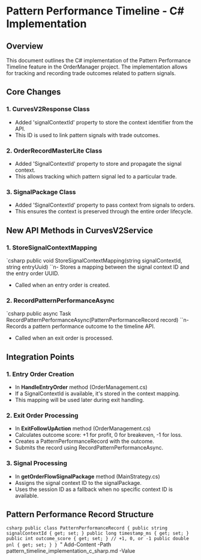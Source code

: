 # Pattern Performance Timeline - C# Implementation

## Overview

This document outlines the C# implementation of the Pattern Performance Timeline feature in the OrderManager project. The implementation allows for tracking and recording trade outcomes related to pattern signals.

## Core Changes

### 1. CurvesV2Response Class
- Added 'signalContextId' property to store the context identifier from the API.
- This ID is used to link pattern signals with trade outcomes.

### 2. OrderRecordMasterLite Class
- Added 'SignalContextId' property to store and propagate the signal context.
- This allows tracking which pattern signal led to a particular trade.

### 3. SignalPackage Class
- Added 'SignalContextId' property to pass context from signals to orders.
- This ensures the context is preserved through the entire order lifecycle.

## New API Methods in CurvesV2Service

### 1. StoreSignalContextMapping
`csharp
public void StoreSignalContextMapping(string signalContextId, string entryUuid)
``n- Stores a mapping between the signal context ID and the entry order UUID.
- Called when an entry order is created.

### 2. RecordPatternPerformanceAsync
`csharp
public async Task<bool> RecordPatternPerformanceAsync(PatternPerformanceRecord record)
``n- Records a pattern performance outcome to the timeline API.
- Called when an exit order is processed.

## Integration Points

### 1. Entry Order Creation
- In **HandleEntryOrder** method (OrderManagement.cs)
- If a SignalContextId is available, it's stored in the context mapping.
- This mapping will be used later during exit handling.

### 2. Exit Order Processing
- In **ExitFollowUpAction** method (OrderManagement.cs)
- Calculates outcome score: +1 for profit, 0 for breakeven, -1 for loss.
- Creates a PatternPerformanceRecord with the outcome.
- Submits the record using RecordPatternPerformanceAsync.

### 3. Signal Processing
- In **getOrderFlowSignalPackage** method (MainStrategy.cs)
- Assigns the signal context ID to the signalPackage.
- Uses the session ID as a fallback when no specific context ID is available.

## Pattern Performance Record Structure
`csharp
public class PatternPerformanceRecord
{
    public string signalContextId { get; set; }
    public long timestamp_ms { get; set; }
    public int outcome_score { get; set; } // +1, 0, or -1
    public double pnl { get; set; }
}
`"
Add-Content -Path pattern_timeline_implementation_c_sharp.md -Value 
